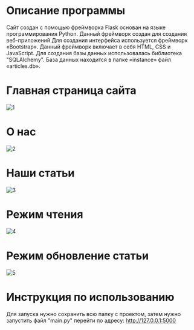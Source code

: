 # Описание программы
Сайт создан с помощью фреймворка Flask основан на языке программирования Python. Данный фреймворк создан для создания веб-приложений  Для создания интерфейса используется фреймворк «Bootstrap». Данный фреймворк включает в себя HTML, CSS и JavaScript. Для создания базы данных использовалась библиотека "SQLAlchemy". База данных находится в папке «instance» файл «articles.db».
# Главная страница сайта
![1](https://github.com/Fetkulingr/blog/assets/103204349/13b5149e-c4fc-41ee-976b-43032f3221fe)
# О нас
![2](https://github.com/Fetkulingr/blog/assets/103204349/bf2403ad-60e0-4296-83a1-cb8cab6f814d)
# Наши статьи
![3](https://github.com/Fetkulingr/blog/assets/103204349/547c7e60-1f6c-48f9-9fca-61c3280c08d2)
# Режим чтения
![4](https://github.com/Fetkulingr/blog/assets/103204349/1be47777-696c-44dc-b85f-70e7e326ad52)
# Режим обновление статьи
![5](https://github.com/Fetkulingr/blog/assets/103204349/9bf17319-bfc6-4048-bcd0-46c81515ea5e)
# Инструкция по использованию
Для запуска нужно сохранить всю папку с проектом, затем нужно запустить файл "main.py" перейти по адресу: http://127.0.0.1:5000
